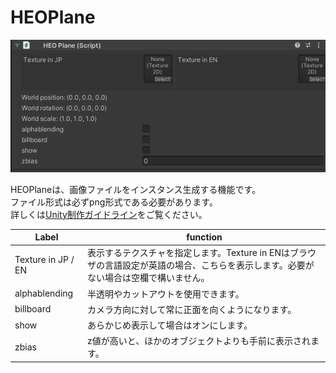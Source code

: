 
# HEOPlane
![HEOPlane](img/HEOPlane.jpg)

HEOPlaneは、画像ファイルをインスタンス生成する機能です。<br>
ファイル形式は必ずpng形式である必要があります。<br>
詳しくは[Unity制作ガイドライン](../heoexporter/he_UnityGuidelines.ja.md)をご覧ください。

|  Label |  function  |
| ----   | ---- |
| Texture in JP / EN | 表示するテクスチャを指定します。Texture in ENはブラウザの言語設定が英語の場合、こちらを表示します。必要がない場合は空欄で構いません。|
| alphablending | 半透明やカットアウトを使用できます。 |
| billboard | カメラ方向に対して常に正面を向くようになります。 |
| show | あらかじめ表示して場合はオンにします。 |
| zbias | z値が高いと、ほかのオブジェクトよりも手前に表示されます。 |